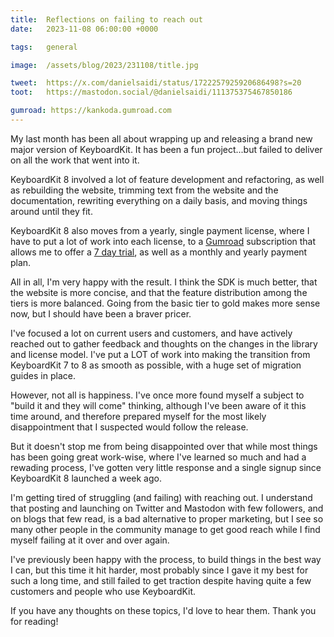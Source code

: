 ```yaml
---
title:  Reflections on failing to reach out
date:   2023-11-08 06:00:00 +0000

tags:   general

image:  /assets/blog/2023/231108/title.jpg

tweet:  https://x.com/danielsaidi/status/1722257925920686498?s=20
toot:   https://mastodon.social/@danielsaidi/111375375467850186

gumroad: https://kankoda.gumroad.com
---
```


My last month has been all about wrapping up and releasing a brand new major version of KeyboardKit. It has been a fun project...but failed to deliver on all the work that went into it.

KeyboardKit 8 involved a lot of feature development and refactoring, as well as rebuilding the website, trimming text from the website and the documentation, rewriting everything on a daily basis, and moving things around until they fit.

KeyboardKit 8 also moves from a yearly, single payment license, where I have to put a lot of work into each license, to a [Gumroad]({{page.gumroad}}) subscription that allows me to offer a [7 day trial]({{page.gumroad}}), as well as a monthly and yearly payment plan.

All in all, I'm very happy with the result. I think the SDK is much better, that the website is more concise, and that the feature distribution among the tiers is more balanced. Going from the basic tier to gold makes more sense now, but I should have been a braver pricer.

I've focused a lot on current users and customers, and have actively reached out to gather feedback and thoughts on the changes in the library and license model. I've put a LOT of work into making the transition from KeyboardKit 7 to 8 as smooth as possible, with a huge set of migration guides in place.

However, not all is happiness. I've once more found myself a subject to "build it and they will come" thinking, although I've been aware of it this time around, and therefore prepared myself for the most likely disappointment that I suspected would follow the release.

But it doesn't stop me from being disappointed over that while most things has been going great work-wise, where I've learned so much and had a rewading process, I've gotten very little response and a single signup since KeyboardKit 8 launched a week ago. 

I'm getting tired of struggling (and failing) with reaching out. I understand that posting and launching on Twitter and Mastodon with few followers, and on blogs that few read, is a bad alternative to proper marketing, but I see so many other people in the community manage to get good reach while I find myself failing at it over and over again.

I've previously been happy with the process, to build things in the best way I can, but this time it hit harder, most probably since I gave it my best for such a long time, and still failed to get traction despite having quite a few customers and people who use KeyboardKit.

If you have any thoughts on these topics, I'd love to hear them. Thank you for reading!